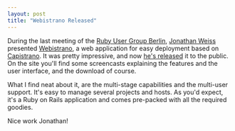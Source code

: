 ```yaml
---
layout: post
title: "Webistrano Released"
---
```

During the last meeting of the [Ruby User Group Berlin](http://www.rug-b.com), [Jonathan Weiss](http://blog.innerewut.de/) presented [Webistrano](http://blog.innerewut.de/webistrano), a web application for easy deployment based on [Capistrano](http://www.capify.org/). It was pretty impressive, and now [he's released](http://blog.innerewut.de/2007/8/28/ann-webistrano-a-web-ui-for-managing-capistrano-deployments) it to the public. On the site you'll find some screencasts explaining the features and the user interface, and the download of course.

What I find neat about it, are the multi-stage capabilities and the multi-user support. It's easy to manage several projects and hosts. As you'd expect, it's a Ruby on Rails application and comes pre-packed with all the required goodies.

Nice work Jonathan!